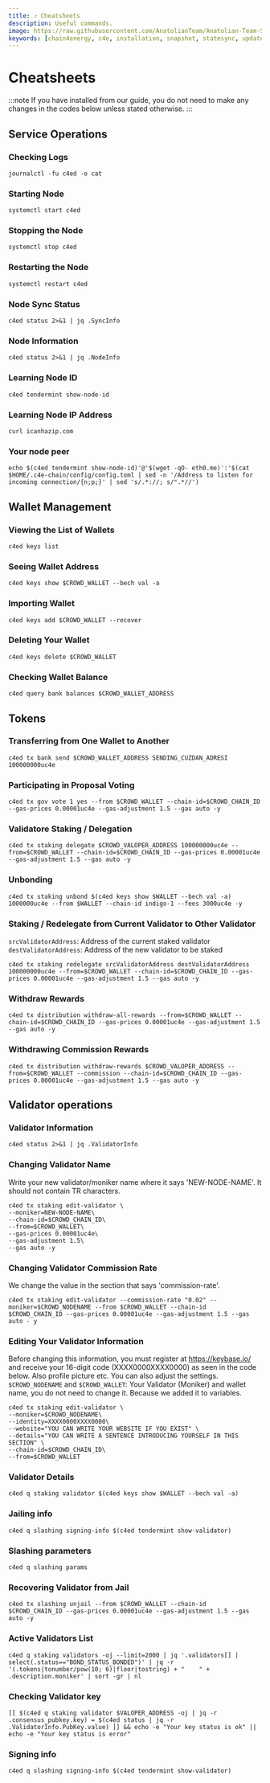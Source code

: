 ```yaml
---
title: ⤴️ Cheatsheets
description: Useful commands.
image: https://raw.githubusercontent.com/AnatolianTeam/Anatolian-Team-Services/main/docs/Testnet/Cosmos-Ecosystem/chain4energy/img/C4E-Service-Cover.jpg
keywords: [chain4energy, c4e, installation, snapshot, statesync, update]
---
```


# Cheatsheets
:::note
If you have installed from our guide, you do not need to make any changes in the codes below unless stated otherwise.
:::

## Service Operations

### Checking Logs
```
journalctl -fu c4ed -o cat
```

### Starting Node
```
systemctl start c4ed
```

### Stopping the Node
```
systemctl stop c4ed
```

### Restarting the Node
```
systemctl restart c4ed
```

### Node Sync Status
```
c4ed status 2>&1 | jq .SyncInfo
```

### Node Information
```
c4ed status 2>&1 | jq .NodeInfo
```

### Learning Node ID
```
c4ed tendermint show-node-id
```

### Learning Node IP Address
```
curl icanhazip.com
```

### Your node peer
```
echo $(c4ed tendermint show-node-id)'@'$(wget -qO- eth0.me)':'$(cat $HOME/.c4e-chain/config/config.toml | sed -n '/Address to listen for incoming connection/{n;p;}' | sed 's/.*://; s/".*//')
```

## Wallet Management

### Viewing the List of Wallets
```
c4ed keys list
```

### Seeing Wallet Address
```
c4ed keys show $CROWD_WALLET --bech val -a
```

### Importing Wallet
```
c4ed keys add $CROWD_WALLET --recover
```

### Deleting Your Wallet
```
c4ed keys delete $CROWD_WALLET
```

### Checking Wallet Balance
```
c4ed query bank balances $CROWD_WALLET_ADDRESS
```

## Tokens

### Transferring from One Wallet to Another
```
c4ed tx bank send $CROWD_WALLET_ADDRESS SENDING_CUZDAN_ADRESI 100000000uc4e
```

### Participating in Proposal Voting
```
c4ed tx gov vote 1 yes --from $CROWD_WALLET --chain-id=$CROWD_CHAIN_ID --gas-prices 0.00001uc4e --gas-adjustment 1.5 --gas auto -y
```

### Validatore Staking / Delegation
```
c4ed tx staking delegate $CROWD_VALOPER_ADDRESS 100000000uc4e --from=$CROWD_WALLET --chain-id=$CROWD_CHAIN_ID --gas-prices 0.00001uc4e --gas-adjustment 1.5 --gas auto -y
```
### Unbonding
```
c4ed tx staking unbond $(c4ed keys show $WALLET --bech val -a) 1000000uc4e --from $WALLET --chain-id indigo-1 --fees 3000uc4e -y
```

### Staking / Redelegate from Current Validator to Other Validator
`srcValidatorAddress`: Address of the current staked validator
`destValidatorAddress`: Address of the new validator to be staked
```
c4ed tx staking redelegate srcValidatorAddress destValidatorAddress 100000000uc4e --from=$CROWD_WALLET --chain-id=$CROWD_CHAIN_ID --gas-prices 0.00001uc4e --gas-adjustment 1.5 --gas auto -y
```

### Withdraw Rewards
```
c4ed tx distribution withdraw-all-rewards --from=$CROWD_WALLET --chain-id=$CROWD_CHAIN_ID --gas-prices 0.00001uc4e --gas-adjustment 1.5 --gas auto -y
```

### Withdrawing Commission Rewards

```
c4ed tx distribution withdraw-rewards $CROWD_VALOPER_ADDRESS --from=$CROWD_WALLET --commission --chain-id=$CROWD_CHAIN_ID --gas-prices 0.00001uc4e --gas-adjustment 1.5 --gas auto -y
```

## Validator operations

### Validator Information
```
c4ed status 2>&1 | jq .ValidatorInfo
```

### Changing Validator Name
Write your new validator/moniker name where it says 'NEW-NODE-NAME'. It should not contain TR characters.
```
c4ed tx staking edit-validator \
--moniker=NEW-NODE-NAME\
--chain-id=$CROWD_CHAIN_ID\
--from=$CROWD_WALLET\
--gas-prices 0.00001uc4e\
--gas-adjustment 1.5\
--gas auto -y
```

### Changing Validator Commission Rate
We change the value in the section that says 'commission-rate'.
```
c4ed tx staking edit-validator --commission-rate "0.02" --moniker=$CROWD_NODENAME --from $CROWD_WALLET --chain-id $CROWD_CHAIN_ID --gas-prices 0.00001uc4e --gas-adjustment 1.5 --gas auto - y
```

### Editing Your Validator Information
Before changing this information, you must register at https://keybase.io/ and receive your 16-digit code (XXXX0000XXXX0000) as seen in the code below. Also profile picture etc. You can also adjust the settings.
`$CROWD_NODENAME` and `$CROWD_WALLET`: Your Validator (Moniker) and wallet name, you do not need to change it. Because we added it to variables.
```
c4ed tx staking edit-validator \
--moniker=$CROWD_NODENAME\
--identity=XXXX0000XXXX0000\
--website="YOU CAN WRITE YOUR WEBSITE IF YOU EXIST" \
--details="YOU CAN WRITE A SENTENCE INTRODUCING YOURSELF IN THIS SECTION" \
--chain-id=$CROWD_CHAIN_ID\
--from=$CROWD_WALLET
```

### Validator Details
```
c4ed q staking validator $(c4ed keys show $WALLET --bech val -a)
```

### Jailing info
```
c4ed q slashing signing-info $(c4ed tendermint show-validator)
```

### Slashing parameters
```
c4ed q slashing params
```

### Recovering Validator from Jail
```
c4ed tx slashing unjail --from $CROWD_WALLET --chain-id $CROWD_CHAIN_ID --gas-prices 0.00001uc4e --gas-adjustment 1.5 --gas auto -y
```

### Active Validators List
```
c4ed q staking validators -oj --limit=2000 | jq '.validators[] | select(.status=="BOND_STATUS_BONDED")' | jq -r '(.tokens|tonumber/pow(10; 6)|floor|tostring) + " 	 " + .description.moniker' | sort -gr | nl
```

### Checking Validator key
```
[[ $(c4ed q staking validator $VALOPER_ADDRESS -oj | jq -r .consensus_pubkey.key) = $(c4ed status | jq -r .ValidatorInfo.PubKey.value) ]] && echo -e "Your key status is ok" || echo -e "Your key status is error"
```

### Signing info
```
c4ed q slashing signing-info $(c4ed tendermint show-validator)
```
